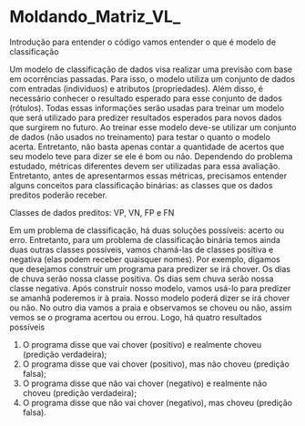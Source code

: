 # Moldando_Matriz_VL_
Introdução
para entender o código vamos entender o que é modelo de classificação

  Um modelo de classificação de dados visa realizar uma previsão com base
em ocorrências passadas. Para isso, o modelo utiliza um conjunto de dados
com entradas (indivíduos) e atributos (propriedades). Além disso, é
necessário conhecer o resultado esperado para esse conjunto de dados
(rótulos). Todas essas informações serão usadas para treinar um modelo que
será utilizado para predizer resultados esperados para novos dados que
surgirem no futuro. Ao treinar esse modelo deve-se utilizar um conjunto de
dados (não usados no treinamento) para testar o quanto o modelo acerta.
Entretanto, não basta apenas contar a quantidade de acertos que seu
modelo teve para dizer se ele é bom ou não. Dependendo do problema
estudado, métricas diferentes devem ser utilizadas para essa avaliação.
Entretanto, antes de apresentarmos essas métricas, precisamos entender
alguns conceitos para classificação binárias: as classes que os dados
preditos poderão receber.

Classes de dados preditos: VP, VN, FP e FN

Em um problema de classificação, há duas soluções possíveis: acerto ou erro.
Entretanto, para um problema de classificação binária temos ainda duas
outras classes possíveis, vamos chamá-las de classes positiva e negativa
(elas podem receber quaisquer nomes). Por exemplo, digamos que
desejamos construir um programa para predizer se irá chover. Os dias de
chuva serão nossa classe positiva. Os dias sem chuva serão nossa classe
negativa. Após construir nosso modelo, vamos usá-lo para predizer se
amanhã poderemos ir à praia. Nosso modelo poderá dizer se irá chover ou
não. No outro dia vamos a praia e observamos se choveu ou não, assim
vemos se o programa acertou ou errou. Logo, há quatro resultados possíveis

1. O programa disse que vai chover (positivo) e realmente choveu (predição
verdadeira);
2. O programa disse que vai chover (positivo), mas não choveu (predição
falsa);
3. O programa disse que não vai chover (negativo) e realmente não choveu
(predição verdadeira);
4. O programa disse que não vai chover (negativo), mas choveu (predição
falsa).
